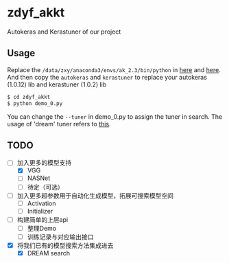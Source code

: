 # zdyf_akkt
Autokeras and Kerastuner of our project


## Usage

Replace the `/data/zxy/anaconda3/envs/ak_2.3/bin/python` in [here](./autokeras/engine/tuner.py) and [here](./autokeras/engine/tuner.py).
And then copy the `autokeras` and  `kerastuner` to replace your autokeras (1.0.12) lib and kerastuner (1.0.2) lib

```bash
$ cd zdyf_akkt
$ python demo_0.py
```

You can change the `--tuner` in demo_0.py to assign the tuner in search. The usage of 'dream' tuner refers to [this](https://github.com/shiningrain/DREAM).


## TODO
- [ ] 加入更多的模型支持
  - [x]  VGG
  - [ ]  NASNet
  - [ ]  待定（可选）
- [ ] 加入更多超参数用于自动化生成模型，拓展可搜索模型空间
  - [ ] Activation
  - [ ] Initializer
- [ ] 构建简单的上层api
  - [ ] 整理Demo
  - [ ] 训练记录与对应输出接口
- [x] 将我们已有的模型搜索方法集成进去
  - [x] DREAM search
